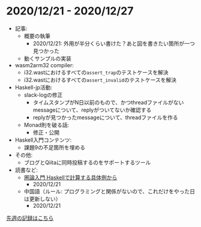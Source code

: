 # 2020/12/21 - 2020/12/27

- 記事:
    - 概要の執筆
        - 2020/12/21: 外用が半分くらい書けた？あと図を書きたい箇所が一つ見つかった
    - 動くサンプルの実装
- wasm2arm32 compiler:
    - i32.wastにおけるすべての`assert_trap`のテストケースを解決
    - i32.wastにおけるすべての`assert_invalid`のテストケースを解決
- Haskell-jp活動:
    - slack-logの修正
        - タイムスタンプがN日以前のもので、かつthreadファイルがないmessageについて、replyがついてないか確認する
        - replyが見つかったmessageについて、threadファイルを作る
    - Monad則を破る話:
        - 修正・公開
- Haskell入門コンテンツ:
    - 課題9の不足箇所を埋める
- その他:
    - ブログとQiitaに同時投稿するのをサポートするツール
- 読書など:
    - [圏論入門 Haskellで計算する具体例から](https://www.nippyo.co.jp/shop/book/8340.html)
        - 2020/12/21
    - 中国語（ルール: プログラミングと関係がないので、これだけをやった日は更新しない）
        - 2020/12/21

[先週の記録はこちら](https://github.com/igrep/daily-commits/blob/d0940b9f151aee2bc951db32c65c0c9696fabcbd/yesterday.md)
